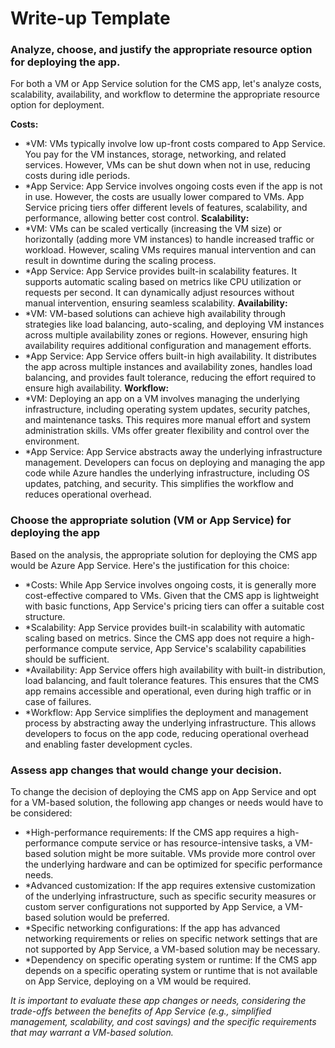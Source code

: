 # Write-up Template

### Analyze, choose, and justify the appropriate resource option for deploying the app.

For both a VM or App Service solution for the CMS app, let's analyze costs, scalability, availability, and workflow to determine the appropriate resource option for deployment.

**Costs:**

- \*VM: VMs typically involve low up-front costs compared to App Service. You pay for the VM instances, storage, networking, and related services. However, VMs can be shut down when not in use, reducing costs during idle periods.
- \*App Service: App Service involves ongoing costs even if the app is not in use. However, the costs are usually lower compared to VMs. App Service pricing tiers offer different levels of features, scalability, and performance, allowing better cost control.
  **Scalability:**
- \*VM: VMs can be scaled vertically (increasing the VM size) or horizontally (adding more VM instances) to handle increased traffic or workload. However, scaling VMs requires manual intervention and can result in downtime during the scaling process.
- \*App Service: App Service provides built-in scalability features. It supports automatic scaling based on metrics like CPU utilization or requests per second. It can dynamically adjust resources without manual intervention, ensuring seamless scalability.
  **Availability:**
- \*VM: VM-based solutions can achieve high availability through strategies like load balancing, auto-scaling, and deploying VM instances across multiple availability zones or regions. However, ensuring high availability requires additional configuration and management efforts.
- \*App Service: App Service offers built-in high availability. It distributes the app across multiple instances and availability zones, handles load balancing, and provides fault tolerance, reducing the effort required to ensure high availability.
  **Workflow:**
- \*VM: Deploying an app on a VM involves managing the underlying infrastructure, including operating system updates, security patches, and maintenance tasks. This requires more manual effort and system administration skills. VMs offer greater flexibility and control over the environment.
- \*App Service: App Service abstracts away the underlying infrastructure management. Developers can focus on deploying and managing the app code while Azure handles the underlying infrastructure, including OS updates, patching, and security. This simplifies the workflow and reduces operational overhead.

### Choose the appropriate solution (VM or App Service) for deploying the app

Based on the analysis, the appropriate solution for deploying the CMS app would be Azure App Service. Here's the justification for this choice:

- \*Costs: While App Service involves ongoing costs, it is generally more cost-effective compared to VMs. Given that the CMS app is lightweight with basic functions, App Service's pricing tiers can offer a suitable cost structure.
- \*Scalability: App Service provides built-in scalability with automatic scaling based on metrics. Since the CMS app does not require a high-performance compute service, App Service's scalability capabilities should be sufficient.
- \*Availability: App Service offers high availability with built-in distribution, load balancing, and fault tolerance features. This ensures that the CMS app remains accessible and operational, even during high traffic or in case of failures.
- \*Workflow: App Service simplifies the deployment and management process by abstracting away the underlying infrastructure. This allows developers to focus on the app code, reducing operational overhead and enabling faster development cycles.

### Assess app changes that would change your decision.

To change the decision of deploying the CMS app on App Service and opt for a VM-based solution, the following app changes or needs would have to be considered:

- \*High-performance requirements: If the CMS app requires a high-performance compute service or has resource-intensive tasks, a VM-based solution might be more suitable. VMs provide more control over the underlying hardware and can be optimized for specific performance needs.
- \*Advanced customization: If the app requires extensive customization of the underlying infrastructure, such as specific security measures or custom server configurations not supported by App Service, a VM-based solution would be preferred.
- \*Specific networking configurations: If the app has advanced networking requirements or relies on specific network settings that are not supported by App Service, a VM-based solution may be necessary.
- \*Dependency on specific operating system or runtime: If the CMS app depends on a specific operating system or runtime that is not available on App Service, deploying on a VM would be required.

_It is important to evaluate these app changes or needs, considering the trade-offs between the benefits of App Service (e.g., simplified management, scalability, and cost savings) and the specific requirements that may warrant a VM-based solution._
